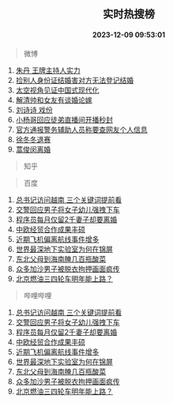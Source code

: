 <div align="center"><h2>实时热搜榜</h2><h4>2023-12-09 09:53:01</h4></div>

> 微博  

1. [朱丹 王牌主持人实力](https://s.weibo.com/weibo?q=%E6%9C%B1%E4%B8%B9%20%E7%8E%8B%E7%89%8C%E4%B8%BB%E6%8C%81%E4%BA%BA%E5%AE%9E%E5%8A%9B&t=31&band_rank=1&Refer=top)<br />
2. [捡别人身份证结婚害对方无法登记结婚](https://s.weibo.com/weibo?q=%23%E6%8D%A1%E5%88%AB%E4%BA%BA%E8%BA%AB%E4%BB%BD%E8%AF%81%E7%BB%93%E5%A9%9A%E5%AE%B3%E5%AF%B9%E6%96%B9%E6%97%A0%E6%B3%95%E7%99%BB%E8%AE%B0%E7%BB%93%E5%A9%9A%23&t=31&band_rank=2&Refer=top)<br />
3. [太空视角见证中国式现代化](https://s.weibo.com/weibo?q=%23%E5%A4%AA%E7%A9%BA%E8%A7%86%E8%A7%92%E8%A7%81%E8%AF%81%E4%B8%AD%E5%9B%BD%E5%BC%8F%E7%8E%B0%E4%BB%A3%E5%8C%96%23&t=31&band_rank=3&Refer=top)<br />
4. [解清帅和女友有谈婚论嫁](https://s.weibo.com/weibo?q=%23%E8%A7%A3%E6%B8%85%E5%B8%85%E5%92%8C%E5%A5%B3%E5%8F%8B%E6%9C%89%E8%B0%88%E5%A9%9A%E8%AE%BA%E5%AB%81%23&t=31&band_rank=4&Refer=top)<br />
5. [刘诗诗 戏份](https://s.weibo.com/weibo?q=%E5%88%98%E8%AF%97%E8%AF%97%20%E6%88%8F%E4%BB%BD&t=31&band_rank=5&Refer=top)<br />
6. [小杨哥回应徒弟直播间开播秒封](https://s.weibo.com/weibo?q=%23%E5%B0%8F%E6%9D%A8%E5%93%A5%E5%9B%9E%E5%BA%94%E5%BE%92%E5%BC%9F%E7%9B%B4%E6%92%AD%E9%97%B4%E5%BC%80%E6%92%AD%E7%A7%92%E5%B0%81%23&t=31&band_rank=6&Refer=top)<br />
7. [官方通报警务辅助人员称要查网友个人信息](https://s.weibo.com/weibo?q=%23%E5%AE%98%E6%96%B9%E9%80%9A%E6%8A%A5%E8%AD%A6%E5%8A%A1%E8%BE%85%E5%8A%A9%E4%BA%BA%E5%91%98%E7%A7%B0%E8%A6%81%E6%9F%A5%E7%BD%91%E5%8F%8B%E4%B8%AA%E4%BA%BA%E4%BF%A1%E6%81%AF%23&t=31&band_rank=7&Refer=top)<br />
8. [徐冬冬退赛](https://s.weibo.com/weibo?q=%23%E5%BE%90%E5%86%AC%E5%86%AC%E9%80%80%E8%B5%9B%23&t=31&band_rank=8&Refer=top)<br />
9. [蒿俊闵离婚](https://s.weibo.com/weibo?q=%23%E8%92%BF%E4%BF%8A%E9%97%B5%E7%A6%BB%E5%A9%9A%23&t=31&band_rank=9&Refer=top)<br />

> 知乎  


> 百度  

1. [总书记访问越南 三个关键词提前看](https://www.baidu.com/s?wd=%E6%80%BB%E4%B9%A6%E8%AE%B0%E8%AE%BF%E9%97%AE%E8%B6%8A%E5%8D%97+%E4%B8%89%E4%B8%AA%E5%85%B3%E9%94%AE%E8%AF%8D%E6%8F%90%E5%89%8D%E7%9C%8B&sa=fyb_news&rsv_dl=fyb_news)<br />
2. [交警回应男子将女子幼儿强拽下车](https://www.baidu.com/s?wd=%E4%BA%A4%E8%AD%A6%E5%9B%9E%E5%BA%94%E7%94%B7%E5%AD%90%E5%B0%86%E5%A5%B3%E5%AD%90%E5%B9%BC%E5%84%BF%E5%BC%BA%E6%8B%BD%E4%B8%8B%E8%BD%A6&sa=fyb_news&rsv_dl=fyb_news)<br />
3. [程序员每月仅留2千妻子却要离婚](https://www.baidu.com/s?wd=%E7%A8%8B%E5%BA%8F%E5%91%98%E6%AF%8F%E6%9C%88%E4%BB%85%E7%95%992%E5%8D%83%E5%A6%BB%E5%AD%90%E5%8D%B4%E8%A6%81%E7%A6%BB%E5%A9%9A&sa=fyb_news&rsv_dl=fyb_news)<br />
4. [中欧经贸合作成果丰硕](https://www.baidu.com/s?wd=%E4%B8%AD%E6%AC%A7%E7%BB%8F%E8%B4%B8%E5%90%88%E4%BD%9C%E6%88%90%E6%9E%9C%E4%B8%B0%E7%A1%95&sa=fyb_news&rsv_dl=fyb_news)<br />
5. [近期飞机偏离航线事件增多](https://www.baidu.com/s?wd=%E8%BF%91%E6%9C%9F%E9%A3%9E%E6%9C%BA%E5%81%8F%E7%A6%BB%E8%88%AA%E7%BA%BF%E4%BA%8B%E4%BB%B6%E5%A2%9E%E5%A4%9A&sa=fyb_news&rsv_dl=fyb_news)<br />
6. [世界最深地下实验室为何在锦屏](https://www.baidu.com/s?wd=%E4%B8%96%E7%95%8C%E6%9C%80%E6%B7%B1%E5%9C%B0%E4%B8%8B%E5%AE%9E%E9%AA%8C%E5%AE%A4%E4%B8%BA%E4%BD%95%E5%9C%A8%E9%94%A6%E5%B1%8F&sa=fyb_news&rsv_dl=fyb_news)<br />
7. [东北父母到海南腌几百瓶酸菜](https://www.baidu.com/s?wd=%E4%B8%9C%E5%8C%97%E7%88%B6%E6%AF%8D%E5%88%B0%E6%B5%B7%E5%8D%97%E8%85%8C%E5%87%A0%E7%99%BE%E7%93%B6%E9%85%B8%E8%8F%9C&sa=fyb_news&rsv_dl=fyb_news)<br />
8. [众多加沙男子被脱衣拘押画面疯传](https://www.baidu.com/s?wd=%E4%BC%97%E5%A4%9A%E5%8A%A0%E6%B2%99%E7%94%B7%E5%AD%90%E8%A2%AB%E8%84%B1%E8%A1%A3%E6%8B%98%E6%8A%BC%E7%94%BB%E9%9D%A2%E7%96%AF%E4%BC%A0&sa=fyb_news&rsv_dl=fyb_news)<br />
9. [北京燃油三四轮车明年能上路？](https://www.baidu.com/s?wd=%E5%8C%97%E4%BA%AC%E7%87%83%E6%B2%B9%E4%B8%89%E5%9B%9B%E8%BD%AE%E8%BD%A6%E6%98%8E%E5%B9%B4%E8%83%BD%E4%B8%8A%E8%B7%AF%EF%BC%9F&sa=fyb_news&rsv_dl=fyb_news)<br />

> 哔哩哔哩  

1. [总书记访问越南 三个关键词提前看](https://www.baidu.com/s?wd=%E6%80%BB%E4%B9%A6%E8%AE%B0%E8%AE%BF%E9%97%AE%E8%B6%8A%E5%8D%97+%E4%B8%89%E4%B8%AA%E5%85%B3%E9%94%AE%E8%AF%8D%E6%8F%90%E5%89%8D%E7%9C%8B&sa=fyb_news&rsv_dl=fyb_news)<br />
2. [交警回应男子将女子幼儿强拽下车](https://www.baidu.com/s?wd=%E4%BA%A4%E8%AD%A6%E5%9B%9E%E5%BA%94%E7%94%B7%E5%AD%90%E5%B0%86%E5%A5%B3%E5%AD%90%E5%B9%BC%E5%84%BF%E5%BC%BA%E6%8B%BD%E4%B8%8B%E8%BD%A6&sa=fyb_news&rsv_dl=fyb_news)<br />
3. [程序员每月仅留2千妻子却要离婚](https://www.baidu.com/s?wd=%E7%A8%8B%E5%BA%8F%E5%91%98%E6%AF%8F%E6%9C%88%E4%BB%85%E7%95%992%E5%8D%83%E5%A6%BB%E5%AD%90%E5%8D%B4%E8%A6%81%E7%A6%BB%E5%A9%9A&sa=fyb_news&rsv_dl=fyb_news)<br />
4. [中欧经贸合作成果丰硕](https://www.baidu.com/s?wd=%E4%B8%AD%E6%AC%A7%E7%BB%8F%E8%B4%B8%E5%90%88%E4%BD%9C%E6%88%90%E6%9E%9C%E4%B8%B0%E7%A1%95&sa=fyb_news&rsv_dl=fyb_news)<br />
5. [近期飞机偏离航线事件增多](https://www.baidu.com/s?wd=%E8%BF%91%E6%9C%9F%E9%A3%9E%E6%9C%BA%E5%81%8F%E7%A6%BB%E8%88%AA%E7%BA%BF%E4%BA%8B%E4%BB%B6%E5%A2%9E%E5%A4%9A&sa=fyb_news&rsv_dl=fyb_news)<br />
6. [世界最深地下实验室为何在锦屏](https://www.baidu.com/s?wd=%E4%B8%96%E7%95%8C%E6%9C%80%E6%B7%B1%E5%9C%B0%E4%B8%8B%E5%AE%9E%E9%AA%8C%E5%AE%A4%E4%B8%BA%E4%BD%95%E5%9C%A8%E9%94%A6%E5%B1%8F&sa=fyb_news&rsv_dl=fyb_news)<br />
7. [东北父母到海南腌几百瓶酸菜](https://www.baidu.com/s?wd=%E4%B8%9C%E5%8C%97%E7%88%B6%E6%AF%8D%E5%88%B0%E6%B5%B7%E5%8D%97%E8%85%8C%E5%87%A0%E7%99%BE%E7%93%B6%E9%85%B8%E8%8F%9C&sa=fyb_news&rsv_dl=fyb_news)<br />
8. [众多加沙男子被脱衣拘押画面疯传](https://www.baidu.com/s?wd=%E4%BC%97%E5%A4%9A%E5%8A%A0%E6%B2%99%E7%94%B7%E5%AD%90%E8%A2%AB%E8%84%B1%E8%A1%A3%E6%8B%98%E6%8A%BC%E7%94%BB%E9%9D%A2%E7%96%AF%E4%BC%A0&sa=fyb_news&rsv_dl=fyb_news)<br />
9. [北京燃油三四轮车明年能上路？](https://www.baidu.com/s?wd=%E5%8C%97%E4%BA%AC%E7%87%83%E6%B2%B9%E4%B8%89%E5%9B%9B%E8%BD%AE%E8%BD%A6%E6%98%8E%E5%B9%B4%E8%83%BD%E4%B8%8A%E8%B7%AF%EF%BC%9F&sa=fyb_news&rsv_dl=fyb_news)<br />
